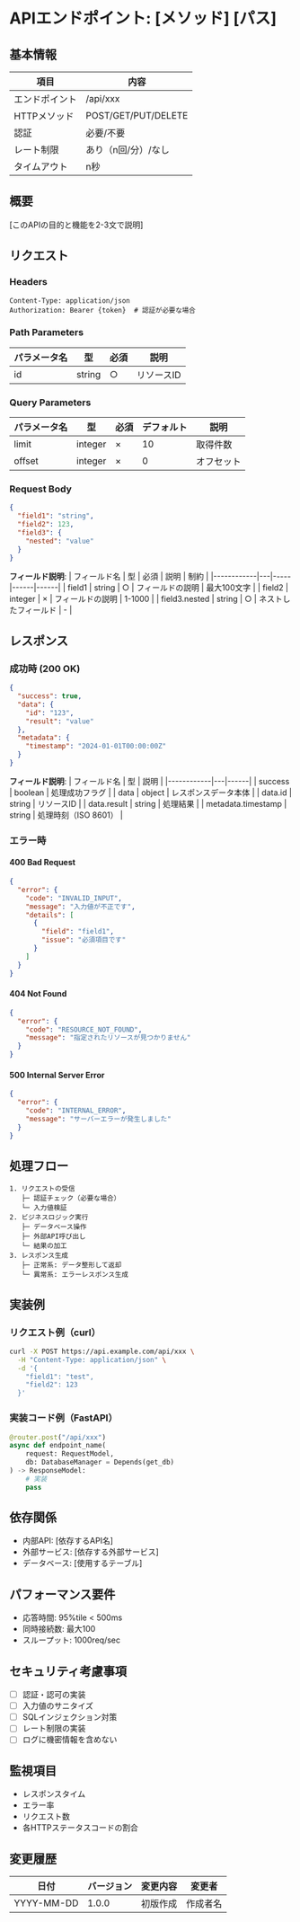 # APIエンドポイント: [メソッド] [パス]

## 基本情報
| 項目 | 内容 |
|-----|------|
| エンドポイント | /api/xxx |
| HTTPメソッド | POST/GET/PUT/DELETE |
| 認証 | 必要/不要 |
| レート制限 | あり（n回/分）/なし |
| タイムアウト | n秒 |

## 概要
[このAPIの目的と機能を2-3文で説明]

## リクエスト

### Headers
```http
Content-Type: application/json
Authorization: Bearer {token}  # 認証が必要な場合
```

### Path Parameters
| パラメータ名 | 型 | 必須 | 説明 |
|------------|---|-----|------|
| id | string | ○ | リソースID |

### Query Parameters  
| パラメータ名 | 型 | 必須 | デフォルト | 説明 |
|------------|---|-----|----------|------|
| limit | integer | × | 10 | 取得件数 |
| offset | integer | × | 0 | オフセット |

### Request Body
```json
{
  "field1": "string",
  "field2": 123,
  "field3": {
    "nested": "value"
  }
}
```

**フィールド説明**:
| フィールド名 | 型 | 必須 | 説明 | 制約 |
|------------|---|-----|------|------|
| field1 | string | ○ | フィールドの説明 | 最大100文字 |
| field2 | integer | × | フィールドの説明 | 1-1000 |
| field3.nested | string | ○ | ネストしたフィールド | - |

## レスポンス

### 成功時 (200 OK)
```json
{
  "success": true,
  "data": {
    "id": "123",
    "result": "value"
  },
  "metadata": {
    "timestamp": "2024-01-01T00:00:00Z"
  }
}
```

**フィールド説明**:
| フィールド名 | 型 | 説明 |
|------------|---|------|
| success | boolean | 処理成功フラグ |
| data | object | レスポンスデータ本体 |
| data.id | string | リソースID |
| data.result | string | 処理結果 |
| metadata.timestamp | string | 処理時刻（ISO 8601） |

### エラー時

#### 400 Bad Request
```json
{
  "error": {
    "code": "INVALID_INPUT",
    "message": "入力値が不正です",
    "details": [
      {
        "field": "field1",
        "issue": "必須項目です"
      }
    ]
  }
}
```

#### 404 Not Found
```json
{
  "error": {
    "code": "RESOURCE_NOT_FOUND",
    "message": "指定されたリソースが見つかりません"
  }
}
```

#### 500 Internal Server Error
```json
{
  "error": {
    "code": "INTERNAL_ERROR",
    "message": "サーバーエラーが発生しました"
  }
}
```

## 処理フロー
```
1. リクエストの受信
   ├─ 認証チェック（必要な場合）
   └─ 入力値検証
2. ビジネスロジック実行
   ├─ データベース操作
   ├─ 外部API呼び出し
   └─ 結果の加工
3. レスポンス生成
   ├─ 正常系: データ整形して返却
   └─ 異常系: エラーレスポンス生成
```

## 実装例

### リクエスト例（curl）
```bash
curl -X POST https://api.example.com/api/xxx \
  -H "Content-Type: application/json" \
  -d '{
    "field1": "test",
    "field2": 123
  }'
```

### 実装コード例（FastAPI）
```python
@router.post("/api/xxx")
async def endpoint_name(
    request: RequestModel,
    db: DatabaseManager = Depends(get_db)
) -> ResponseModel:
    # 実装
    pass
```

## 依存関係
- 内部API: [依存するAPI名]
- 外部サービス: [依存する外部サービス]
- データベース: [使用するテーブル]

## パフォーマンス要件
- 応答時間: 95%tile < 500ms
- 同時接続数: 最大100
- スループット: 1000req/sec

## セキュリティ考慮事項
- [ ] 認証・認可の実装
- [ ] 入力値のサニタイズ
- [ ] SQLインジェクション対策
- [ ] レート制限の実装
- [ ] ログに機密情報を含めない

## 監視項目
- レスポンスタイム
- エラー率
- リクエスト数
- 各HTTPステータスコードの割合

## 変更履歴
| 日付 | バージョン | 変更内容 | 変更者 |
|-----|-----------|---------|--------|
| YYYY-MM-DD | 1.0.0 | 初版作成 | 作成者名 |